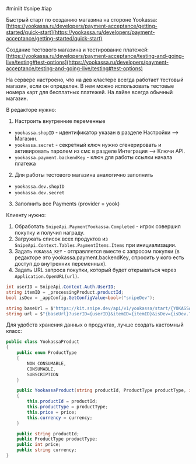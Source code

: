 #miniit #snipe #iap 

Быстрый старт по созданию магазина на стороне Yookassa:
[https://yookassa.ru/developers/payment-acceptance/getting-started/quick-start](https://yookassa.ru/developers/payment-acceptance/getting-started/quick-start)

Создание тестового магазина и тестирование платежей:
[https://yookassa.ru/developers/payment-acceptance/testing-and-going-live/testing#test-options](https://yookassa.ru/developers/payment-acceptance/testing-and-going-live/testing#test-options)

На сервере настроено, что на дев кластере всегда работает тестовый магазин, если он определен. В нем можно использовать тестовые номера карт для бесплатных платежей. На лайве всегда обычный магазин.

В редакторе нужно:

1. Настроить внутренние переменные
- `yookassa.shopID` - идентификатор указан в разделе Настройки —> Магазин.
- `yookassa.secret` - секретный ключ нужно сгенерировать и активировать паролем из смс в разделе Интеграция —> Ключи API.
- `yookassa.payment.backendKey` - ключ для работы ссылки начала платежа

2. Для работы тестового магазина аналогично заполнить
- `yookassa.dev.shopID`
- `yookassa.dev.secret`

3. Заполнить все Payments (provider = yook)

Клиенту нужно:

1. Обработать `SnipeApi.PaymentYookassa.Completed` - игрок совершил покупку и получил награду.
2. Загружать список всех продуктов из `SnipeApi.Context.Tables.PaymentItems.Items` при инициализации.
3. Задать `YOKASSA_KEY` - отправляется вместе с запросом покупки (в редакторе это yookassa.payment.backendKey, спросить у кого есть доступ до внутренних переменных).
4. Задать URL запроса покупки, который будет открываться через `Application.OpenURL(url)`.
```csharp
int userID = SnipeApi.Context.Auth.UserID;
string itemID = _processingProduct.productId;
bool isDev = _appConfig.GetConfigValue<bool>("snipeDev");

string baseUrl = $"https://kit.snipe.dev/api/v1/yookassa/start/{YOKASSA_KEY}";
string url = $"{baseUrl}?userID={userID}&itemID={itemID}&isDev={isDev.ToString().ToLower()}";
```

Для удобств хранения данных о продуктах, лучше создать кастомный класс:
```csharp
public class YookassaProduct
{
    public enum ProductType
    {
        NON_CONSUMABLE,
        CONSUMABLE,
        SUBSCRIPTION
    }

    public YookassaProduct(string productId, ProductType productType, int price, string currency)
    {
        this.productId = productId;
        this.productType = productType;
        this.price = price;
        this.currency = currency;
    }

    public string productId;
    public ProductType productType;
    public int price;
    public string currency;
}
````
